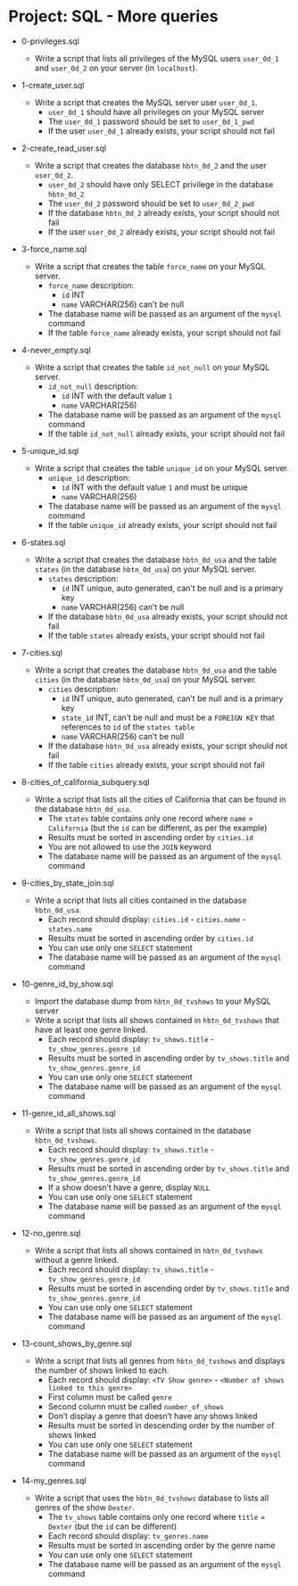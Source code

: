 # Project: SQL - More queries

*   0-privileges.sql
    - Write a script that lists all privileges of the MySQL users `user_0d_1` and `user_0d_2` on your server (in `localhost`).

*   1-create_user.sql
    - Write a script that creates the MySQL server user `user_0d_1`.
      - `user_0d_1` should have all privileges on your MySQL server
      - The `user_0d_1` password should be set to `user_0d_1_pwd`
      - If the user `user_0d_1` already exists, your script should not fail

*   2-create_read_user.sql
    - Write a script that creates the database `hbtn_0d_2` and the user `user_0d_2`.
      - `user_0d_2` should have only SELECT privilege in the database `hbtn_0d_2`
      - The `user_0d_2` password should be set to `user_0d_2_pwd`
      - If the database `hbtn_0d_2` already exists, your script should not fail
      - If the user `user_0d_2` already exists, your script should not fail

*   3-force_name.sql
    - Write a script that creates the table `force_name` on your MySQL server.
      - `force_name` description:
        - `id` INT
        - `name` VARCHAR(256) can’t be null
      - The database name will be passed as an argument of the `mysql` command
      - If the table `force_name` already exists, your script should not fail

*   4-never_empty.sql
    - Write a script that creates the table `id_not_null` on your MySQL server.
      - `id_not_null` description:
        - `id` INT with the default value `1`
        - `name` VARCHAR(256)
      - The database name will be passed as an argument of the `mysql` command
      - If the table `id_not_null` already exists, your script should not fail

*   5-unique_id.sql
    - Write a script that creates the table `unique_id` on your MySQL server.
      - `unique_id` description:
        - `id` INT with the default value `1` and must be unique
        - `name` VARCHAR(256)
      - The database name will be passed as an argument of the `mysql` command
      - If the table `unique_id` already exists, your script should not fail

*   6-states.sql
    - Write a script that creates the database `hbtn_0d_usa` and the table `states` (in the database `hbtn_0d_usa`) on your MySQL server.
      - `states` description:
        - `id` INT unique, auto generated, can’t be null and is a primary key
        - `name` VARCHAR(256) can’t be null
      - If the database `hbtn_0d_usa` already exists, your script should not fail
      - If the table `states` already exists, your script should not fail

*   7-cities.sql
    - Write a script that creates the database `hbtn_0d_usa` and the table `cities` (in the database `hbtn_0d_usa`) on your MySQL server.
      - `cities` description:
        - `id` INT unique, auto generated, can’t be null and is a primary key
        - `state_id` INT, can’t be null and must be a `FOREIGN KEY` that references to `id` of the `states table`
        - `name` VARCHAR(256) can’t be null
      - If the database `hbtn_0d_usa` already exists, your script should not fail
      - If the table `cities` already exists, your script should not fail

*   8-cities_of_california_subquery.sql
    - Write a script that lists all the cities of California that can be found in the database `hbtn_0d_usa`.
      - The `states` table contains only one record where `name` = `California` (but the `id` can be different, as per the example)
      - Results must be sorted in ascending order by `cities.id`
      - You are not allowed to use the `JOIN` keyword
      - The database name will be passed as an argument of the `mysql` command

*   9-cities_by_state_join.sql
    - Write a script that lists all cities contained in the database `hbtn_0d_usa`.
      - Each record should display: `cities.id` - `cities.name` - `states.name`
      - Results must be sorted in ascending order by `cities.id`
      - You can use only one `SELECT` statement
      - The database name will be passed as an argument of the `mysql` command

*   10-genre_id_by_show.sql
    - Import the database dump from `hbtn_0d_tvshows` to your MySQL server
    - Write a script that lists all shows contained in `hbtn_0d_tvshows` that have at least one genre linked.
      - Each record should display: `tv_shows.title` - `tv_show_genres.genre_id`
      - Results must be sorted in ascending order by `tv_shows.title` and `tv_show_genres.genre_id`
      - You can use only one `SELECT` statement
      - The database name will be passed as an argument of the `mysql` command

*   11-genre_id_all_shows.sql
    - Write a script that lists all shows contained in the database `hbtn_0d_tvshows`.
      - Each record should display: `tv_shows.title` - `tv_show_genres.genre_id`
      - Results must be sorted in ascending order by `tv_shows.title` and `tv_show_genres.genre_id`
      - If a show doesn’t have a genre, display `NULL`
      - You can use only one `SELECT` statement
      - The database name will be passed as an argument of the `mysql` command

*   12-no_genre.sql
    - Write a script that lists all shows contained in `hbtn_0d_tvshows` without a genre linked.
      - Each record should display: `tv_shows.title` - `tv_show_genres.genre_id`
      - Results must be sorted in ascending order by `tv_shows.title` and `tv_show_genres.genre_id`
      - You can use only one `SELECT` statement
      - The database name will be passed as an argument of the `mysql` command

*   13-count_shows_by_genre.sql
    - Write a script that lists all genres from `hbtn_0d_tvshows` and displays the number of shows linked to each.
      - Each record should display: `<TV Show genre>` - `<Number of shows linked to this genre>`
      - First column must be called `genre`
      - Second column must be called `number_of_shows`
      - Don’t display a genre that doesn’t have any shows linked
      - Results must be sorted in descending order by the number of shows linked
      - You can use only one `SELECT` statement
      - The database name will be passed as an argument of the `mysql` command

*   14-my_genres.sql
    - Write a script that uses the `hbtn_0d_tvshows` database to lists all genres of the show `Dexter`.
      - The `tv_shows` table contains only one record where `title` = `Dexter` (but the `id` can be different)
      - Each record should display: `tv_genres.name`
      - Results must be sorted in ascending order by the genre name
      - You can use only one `SELECT` statement
      - The database name will be passed as an argument of the `mysql` command
